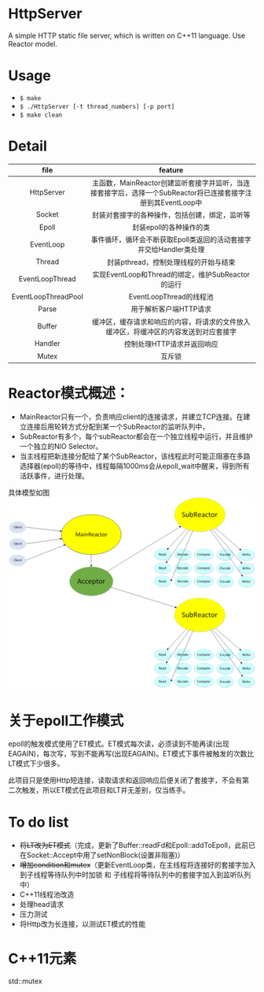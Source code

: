 # HttpServer
A simple HTTP static file server, which is written on C++11 language. Use Reactor model.

# Usage
- `$ make`
- `$ ./HttpServer [-t thread_numbers] [-p port]`
- `$ make clean`

# Detail

|file|feature|
|:----:|:-------:|
|HttpServer | 主函数，MainReactor创建监听套接字并监听，当连接套接字后，选择一个SubReactor将已连接套接字注册到其EventLoop中|
|Socket | 封装对套接字的各种操作，包括创建，绑定，监听等|
|Epoll | 封装epoll的各种操作的类|
|EventLoop | 事件循环，循环会不断获取Epoll类返回的活动套接字并交给Handler类处理|
|Thread | 封装pthread，控制处理线程的开始与结束|
|EventLoopThread | 实现EventLoop和Thread的绑定，维护SubReactor的运行|
|EventLoopThreadPool | EventLoopThread的线程池|
|Parse | 用于解析客户端HTTP请求|
|Buffer | 缓冲区，缓存请求和响应的内容，将请求的文件放入缓冲区，将缓冲区的内容发送到对应套接字|
|Handler| 控制处理HTTP请求并返回响应|
|Mutex| 互斥锁|


# Reactor模式概述：
- MainReactor只有一个，负责响应client的连接请求，并建立TCP连接。在建立连接后用轮转方式分配到某一个SubReactor的监听队列中，
- SubReactor有多个，每个subReactor都会在一个独立线程中运行，并且维护一个独立的NIO Selector。
- 当主线程把新连接分配给了某个SubReactor，该线程此时可能正阻塞在多路选择器(epoll)的等待中，线程每隔1000ms会从epoll_wait中醒来，得到所有活跃事件，进行处理。

具体模型如图
![并发模型](https://github.com/lin-tony/HttpServer/blob/master/Reactor-model.png)


# 关于epoll工作模式
epoll的触发模式使用了ET模式。ET模式每次读，必须读到不能再读(出现EAGAIN)，每次写，写到不能再写(出现EAGAIN)。ET模式下事件被触发的次数比LT模式下少很多。

此项目只是使用Http短连接，读取请求和返回响应后便关闭了套接字，不会有第二次触发，所以ET模式在此项目和LT并无差别，仅当练手。


# To do list
- <del>将LT改为ET模式</del>（完成，更新了Buffer::readFd和Epoll::addToEpoll，此前已在Socket::Accept中用了setNonBlock(设置非阻塞)）
- <del>增加condition和mutex</del>（更新EventLoop类，在主线程将连接好的套接字加入到子线程等待队列中时加锁 和 子线程将等待队列中的套接字加入到监听队列中）
- C++11线程池改造
- 处理head请求
- 压力测试
- 将Http改为长连接，以测试ET模式的性能

# C++11元素
std::mutex

